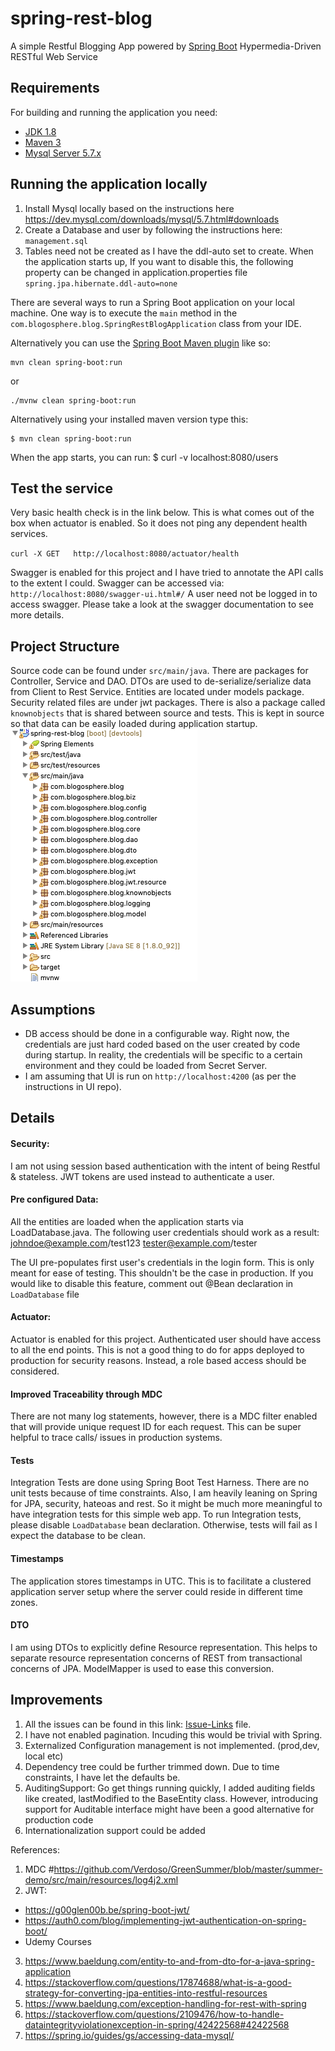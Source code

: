 # spring-rest-blog

A simple Restful Blogging App powered by [Spring Boot](http://projects.spring.io/spring-boot/) Hypermedia-Driven RESTful Web Service


## Requirements

For building and running the application you need:

- [JDK 1.8](http://www.oracle.com/technetwork/java/javase/downloads/jdk8-downloads-2133151.html)
- [Maven 3](https://maven.apache.org)
- [Mysql Server 5.7.x](https://dev.mysql.com/downloads/mysql/5.7.html#downloads)

## Running the application locally

1. Install Mysql locally based on the instructions here https://dev.mysql.com/downloads/mysql/5.7.html#downloads
2. Create a Database and user by following the instructions here: `management.sql`
3. Tables need not be created as I have the ddl-auto set to create. When the application starts up, If you want to disable this, the following property can be changed in application.properties file
`spring.jpa.hibernate.ddl-auto=none`


There are several ways to run a Spring Boot application on your local machine. One way is to execute the `main` method in the `com.blogosphere.blog.SpringRestBlogApplication` class from your IDE.

Alternatively you can use the [Spring Boot Maven plugin](https://docs.spring.io/spring-boot/docs/current/reference/html/build-tool-plugins-maven-plugin.html) like so:

```shell
mvn clean spring-boot:run
```
or

```shell
./mvnw clean spring-boot:run
```

Alternatively using your installed maven version type this:

```shell
$ mvn clean spring-boot:run
```

When the app starts, you can run:
$ curl -v localhost:8080/users


## Test the service
Very basic health check is in the link below. This is what comes out of the box when actuator is enabled. So it does not ping any dependent health services.
  
`curl -X GET   http://localhost:8080/actuator/health`

Swagger is enabled for this project and I have tried to annotate the API calls to the extent I could. Swagger can be accessed via:
`http://localhost:8080/swagger-ui.html#/`
A user need not be logged in to access swagger. Please take a look at the swagger documentation to see more details. 


## Project Structure
Source code can be found under `src/main/java`. There are packages for Controller, Service and DAO. DTOs are used to de-serialize/serialize data from Client to Rest Service. Entities are located under models package. Security related files are under jwt packages. There is also a package called `knownobjects` that is shared between source and tests. This is kept in source so that data can be easily loaded during application startup.
![PackageStructure](screenshots/Backend-PackageStructure.png?raw=true "PackageStructure")


## Assumptions
* DB access should be done in a configurable way. Right now, the credentials are just hard coded based on the user created by code during startup. In reality, the credentials will be specific to a certain environment and they could be loaded from Secret Server.
* I am assuming that UI is run on `http://localhost:4200` (as per the instructions in UI repo). 


## Details
#### Security:
I am not using session based authentication with the intent of being Restful & stateless. JWT tokens are used instead to authenticate a user. 

#### Pre configured Data:
All the entities are loaded when the application starts via LoadDatabase.java. 
The following user credentials should work as a result:
johndoe@example.com/test123
tester@example.com/tester

The UI pre-populates first user's credentials in the login form. This is only meant for ease of testing. This shouldn't be the case in production. If you would like to disable this feature, comment out @Bean declaration in `LoadDatabase` file

#### Actuator:
Actuator is enabled for this project. Authenticated user should have access to all the end points. This is not a good thing to do for apps deployed to production for security reasons. Instead, a role based access should be considered. 

#### Improved Traceability through MDC
There are not many log statements, however, there is a MDC filter enabled that will provide unique request ID for each request. This can be super helpful to trace calls/ issues in production systems.

#### Tests
Integration Tests are done using Spring Boot Test Harness. There are no unit tests because of time constraints. Also, I am heavily leaning on Spring for JPA, security, hateoas and rest. So it might be much more meaningful to have integration tests for this simple web app. To run Integration tests, please disable `LoadDatabase` bean declaration. Otherwise, tests will fail as I expect the database to be clean.

#### Timestamps
The application stores timestamps in UTC. This is to facilitate a clustered application server setup where the server could reside in different time zones.

#### DTO
I am using DTOs to explicitly define Resource representation. This helps to separate resource representation concerns of REST from transactional concerns of JPA. ModelMapper is used to ease this conversion.


## Improvements

1. All the issues can be found in this link: [Issue-Links](https://github.com/gourishivani/spring-rest-blog/issues) file.
2. I have not enabled pagination. Incuding this would be trivial with Spring.
3. Externalized Configuration management is not implemented. (prod,dev, local etc)
4. Dependency tree could be further trimmed down. Due to time constraints, I have let the defaults be.
5. AuditingSupport: Go get things running quickly, I added auditing fields like created, lastModified to the BaseEntity class. However, introducing support for Auditable interface might have been a good alternative for production code
6. Internationalization support could be added


References:
1. MDC #https://github.com/Verdoso/GreenSummer/blob/master/summer-demo/src/main/resources/log4j2.xml
2. JWT: 
* https://g00glen00b.be/spring-boot-jwt/
* https://auth0.com/blog/implementing-jwt-authentication-on-spring-boot/
* Udemy Courses
3. https://www.baeldung.com/entity-to-and-from-dto-for-a-java-spring-application
4. https://stackoverflow.com/questions/17874688/what-is-a-good-strategy-for-converting-jpa-entities-into-restful-resources
5. https://www.baeldung.com/exception-handling-for-rest-with-spring
6. https://stackoverflow.com/questions/2109476/how-to-handle-dataintegrityviolationexception-in-spring/42422568#42422568
7. https://spring.io/guides/gs/accessing-data-mysql/




